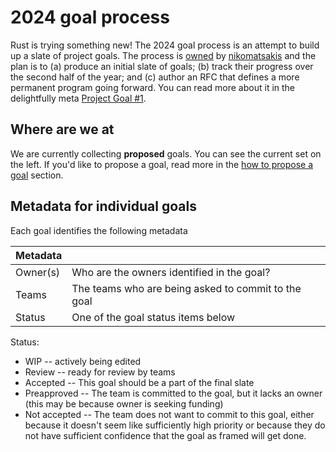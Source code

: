 # 2024 goal process

Rust is trying something new! The 2024 goal process is an attempt to build up a slate of project goals.
The process is [owned][] by [nikomatsakis][] and the plan is to (a) produce an initial slate of goals;
(b) track their progress over the second half of the year; and (c) author an RFC that defines a more permanent
program going forward.
You can read more about it in the delightfully meta [Project Goal #1](./0001-Project-goal-slate.md).

[owned]: ../about/owners.md
[nikomatsakis]: https://github.com/nikomatsakis/

## Where are we at

We are currently collecting **proposed** goals. You can see the current set on the left.
If you'd like to propose a goal, read more in the [how to propose a goal](../how_to/propose_a_goal.md) section.

## Metadata for individual goals

Each goal identifies the following metadata

| Metadata | |
| --- | --- |
| Owner(s) | Who are the owners identified in the goal? |
| Teams | The teams who are being asked to commit to the goal |
| Status | One of the goal status items below |

Status:

* WIP -- actively being edited
* Review -- ready for review by teams
* Accepted -- This goal should be a part of the final slate
* Preapproved -- The team is committed to the goal, but it lacks an owner (this may be because owner is seeking funding)
* Not accepted -- The team does not want to commit to this goal, either because it doesn't seem like sufficiently high priority or because they do not have sufficient confidence that the goal as framed will get done.
